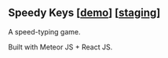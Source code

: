 Speedy Keys \[[demo](http://speedykeys.meteor.com)\] \[[staging](http://speedykeys-staging.meteor.com)\]
-----------
A speed-typing game.

Built with Meteor JS + React JS.
